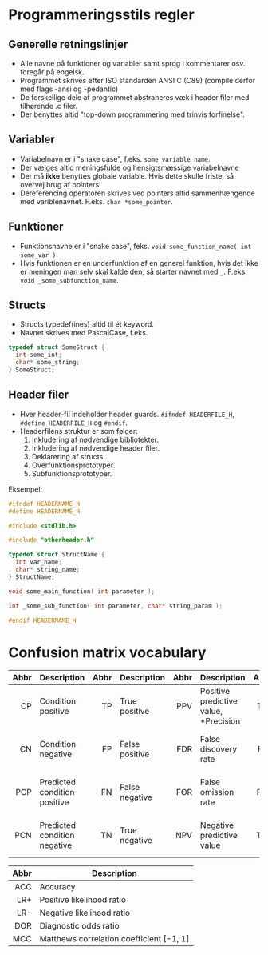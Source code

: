 Programmeringsstils regler
==========================

## Generelle retningslinjer
  - Alle navne på funktioner og variabler samt sprog i kommentarer osv. foregår på engelsk.
  - Programmet skrives efter ISO standarden ANSI C (C89) (compile derfor med flags -ansi og -pedantic)
  - De forskellige dele af programmet abstraheres væk i header filer med tilhørende .c filer.
  - Der benyttes altid "top-down programmering med trinvis forfinelse".

## Variabler
  - Variabelnavn er i "snake case", f.eks. `some_variable_name`.
  - Der vælges altid meningsfulde og hensigtsmæssige variabelnavne
  - Der må **ikke** benyttes globale variable. Hvis dette skulle friste, så overvej brug af pointers!
  - Dereferencing operatoren skrives ved pointers altid sammenhængende med variblenavnet. F.eks. `char *some_pointer`.

## Funktioner
  - Funktionsnavne er i "snake case", feks. `void some_function_name( int some_var )`.
  - Hvis funktionen er en underfunktion af en generel funktion, hvis det ikke er meningen man selv skal kalde den, så starter navnet med `_`. F.eks. `void _some_subfunction_name`.

## Structs
  - Structs typedef(ines) altid til ét keyword.
  - Navnet skrives med PascalCase, f.eks.
```c 
typedef struct SomeStruct {
  int some_int;
  char* some_string;
} SomeStruct;
```

## Header filer
  - Hver header-fil indeholder header guards. `#ifndef HEADERFILE_H`, `#define HEADERFILE_H` og `#endif`.
  - Headerfilens struktur er som følger:
    1. Inkludering af nødvendige bibliotekter.
    2. Inkludering af nødvendige header filer.
    3. Deklarering af structs.
    4. Overfunktionsprototyper.
    5. Subfunktionsprototyper.

Eksempel:
```c
#ifndef HEADERNAME_H
#define HEADERNAME_H

#include <stdlib.h>

#include "otherheader.h"

typedef struct StructName {
  int var_name;
  char* string_name;
} StructName;

void some_main_function( int parameter );

int _some_sub_function( int parameter, char* string_param );

#endif HEADERNAME_H
```


Confusion matrix vocabulary
===========================

| Abbr | Description | Abbr | Description | Abbr | Description | Abbr | Description |
| ---: | ----------- | ---: | ----------- | ---: | ----------- | ---: | ----------- |
| CP | Condition positive | TP | True positive | PPV | Positive predictive value, *Precision | TPR | True positive rate, **Recall |
| CN | Condition negative | FP | False positive | FDR | False discovery rate | FPR | False positive rate, Fall-out |
| PCP | Predicted condition positive | FN | False negative | FOR | False omission rate | FNR | False negative rate, Miss rate |
| PCN | Predicted condition negative | TN | True negative | NPV | Negative predictive value | TNR | True negative rate, Selectivity |

| Abbr | Description |
| ---: | ----------- |
| ACC | Accuracy |
| LR+ | Positive likelihood ratio |
| LR- | Negative likelihood ratio |
| DOR | Diagnostic odds ratio |
| MCC | Matthews correlation coefficient [-1, 1] |